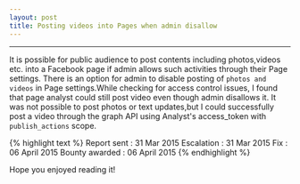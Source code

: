 ```yaml
---
layout: post
title: Posting videos into Pages when admin disallow
---
```


---


It is possible for public audience to post contents including photos,videos etc. into a Facebook page if admin allows such 
activities through their Page settings.
There is an option for admin to disable posting of `photos and videos` in Page settings.While checking for access control issues, 
I found that page analyst could still post video even though admin disallows it. It was not possible to post photos or 
text updates,but I could successfully post a video through the graph API using Analyst's access_token with `publish_actions` scope.

{% highlight text %} 
Report sent : 31 Mar 2015 
Escalation : 31 Mar 2015 
Fix : 06 April 2015 
Bounty awarded : 06 April 2015 
{% endhighlight %}

Hope you enjoyed reading it!

